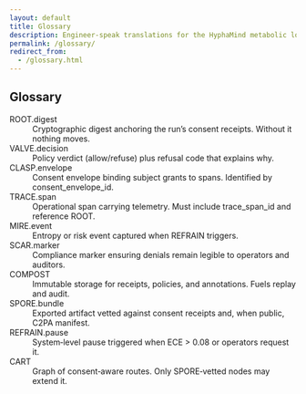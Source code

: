 ```yaml
---
layout: default
title: Glossary
description: Engineer‑speak translations for the HyphaMind metabolic loop.
permalink: /glossary/
redirect_from:
  - /glossary.html
---
```


<section class="container">
  <h1 class="mt-0">Glossary</h1>
  <dl class="card" data-accent="teal">
    <dt>ROOT.digest</dt>
    <dd>Cryptographic digest anchoring the run’s consent receipts. Without it nothing moves.</dd>
    <dt>VALVE.decision</dt>
    <dd>Policy verdict (allow/refuse) plus refusal code that explains why.</dd>
    <dt>CLASP.envelope</dt>
    <dd>Consent envelope binding subject grants to spans. Identified by <span class="code-inline">consent_envelope_id</span>.</dd>
    <dt>TRACE.span</dt>
    <dd>Operational span carrying telemetry. Must include <span class="code-inline">trace_span_id</span> and reference ROOT.</dd>
    <dt>MIRE.event</dt>
    <dd>Entropy or risk event captured when REFRAIN triggers.</dd>
    <dt>SCAR.marker</dt>
    <dd>Compliance marker ensuring denials remain legible to operators and auditors.</dd>
    <dt>COMPOST</dt>
    <dd>Immutable storage for receipts, policies, and annotations. Fuels replay and audit.</dd>
    <dt>SPORE.bundle</dt>
    <dd>Exported artifact vetted against consent receipts and, when public, C2PA manifest.</dd>
    <dt>REFRAIN.pause</dt>
    <dd>System‑level pause triggered when <span class="code-inline">ECE &gt; 0.08</span> or operators request it.</dd>
    <dt>CART</dt>
    <dd>Graph of consent‑aware routes. Only SPORE‑vetted nodes may extend it.</dd>
  </dl>
</section>
